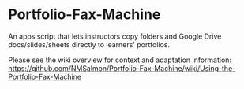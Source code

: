 # Portfolio-Fax-Machine
An apps script that lets instructors copy folders and Google Drive docs/slides/sheets directly to learners' portfolios. 

Please see the wiki overview for context and adaptation information: https://github.com/NMSalmon/Portfolio-Fax-Machine/wiki/Using-the-Portfolio-Fax-Machine
